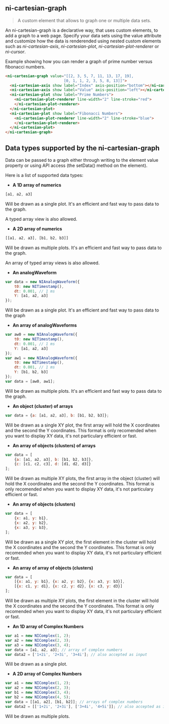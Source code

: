 ## ni-cartesian-graph

> A custom element that allows to graph one or multiple data sets.

An ni-cartesian-graph is a declarative way, that uses custom elements, to add a graph
to a web page. Specify your data sets using the value attribute and customize how
the data is renderended using nested custom elements such as *ni-cartesian-axis*,
*ni-cartesian-plot*, *ni-cartesian-plot-renderer* or *ni-cursor*.

Example showing how you can render a graph of prime number versus fibonacci numbers.
```html
<ni-cartesian-graph value="[[2, 3, 5, 7, 11, 13, 17, 19],
                          [0, 1, 1, 2, 3, 5, 8, 13]]">
  <ni-cartesian-axis show label="Index" axis-position="bottom"></ni-cartesian-axis>
  <ni-cartesian-axis show label="Value" axis-position="left"></ni-cartesian-axis>
  <ni-cartesian-plot show label="Prime Numbers">
    <ni-cartesian-plot-renderer line-width="2" line-stroke="red">
    </ni-cartesian-plot-renderer>
  </ni-cartesian-plot>
  <ni-cartesian-plot show label="Fibonacci Numbers">
    <ni-cartesian-plot-renderer line-width="2" line-stroke="blue">
    </ni-cartesian-plot-renderer>
  </ni-cartesian-plot>
</ni-cartesian-graph>
```


## Data types supported by the ni-cartesian-graph

Data can be passed to a graph either through writing to the element value
property or using API access (the setData() method on the element).

Here is a list of supported data types:


* **A 1D array of numerics**
```js
[a1, a2, a3]
```
Will be drawn as a single plot. It's an efficient and fast way to
pass data to the graph.

A typed array view is also allowed.


* **A 2D array of numerics**
```js
[[a1, a2, a3], [b1, b2, b3]]
```
Will be drawn as multiple plots. It's an efficient and fast way to
pass data to the graph.

An array of typed array views is also allowed.


* **An analogWaveform**
```js
var data = new NIAnalogWaveform({
    t0: new NITimestamp(),
    dt: 0.001, // 1 ms
    Y: [a1, a2, a3]
});
```
Will be drawn as a single plot. It's an
efficient and fast way to pass data to the graph


* **An array of analogWaveforms**
```js
var aw0 = new NIAnalogWaveform({
    t0: new NITimestamp(),
    dt: 0.001, // 1 ms
    Y: [a1, a2, a3]
});
var aw1 = new NIAnalogWaveform({
    t0: new NITimestamp(),
    dt: 0.001, // 1 ms
    Y: [b1, b2, b3]
});
var data = [aw0, aw1];
```
Will be drawn as multiple plots. It's an efficient and fast way to
pass data to the graph.


* **An object (cluster) of arrays**
```js
var data = {a: [a1, a2, a3], b: [b1, b2, b3]};
```
 Will be drawn as a single XY plot,
the first array will hold the X coordinates and the second the Y
coordinates. This format is only recomended when you want to display
XY data, it's not particulary efficient or fast.


* **An array of objects (clusters) of arrays**
```js
var data = [
    {a: [a1, a2, a3], b: [b1, b2, b3]},
    {c: [c1, c2, c3], d: [d1, d2, d3]}
];
```
Will be drawn as multiple XY plots, the first array in the object
(cluster) will hold the X coordinates and the second the Y coordinates.
This format is only recomended when you want to display XY data,
it's not particulary efficient or fast.


* **An array of objects (clusters)**
```js
var data = [
    {x: a1, y: b1},
    {x: a2, y: b2},
    {x: a3, y: b3},
];
```
Will be drawn as a single XY plot, the first element in the cluster
will hold the X coordinates and the second the Y coordinates. This
format is only recomended when you want to display XY data, it's not
particulary efficient or fast.


* **An array of array of objects (clusters)**
```js
var data = [
    [{x: a1, y: b1}, {x: a2, y: b2}, {x: a3, y: b3}],
    [{x: c1, y: d1}, {x: c2, y: d2}, {x: c3, y: d3}]
];
```
Will be drawn as multiple XY plots, the first element in the cluster
will hold the X coordinates and the second the Y coordinates. This
format is only recomended when you want to display XY data, it's not
particulary efficient or fast.


* **An 1D array of Complex Numbers**
```js
var a1 = new NIComplex(1, 2);
var a2 = new NIComplex(2, 3);
var a3 = new NIComplex(3, 4);
var data = [a1, a2, a3]; // array of complex numbers
var data2 = ['1+2i', '2+3i', '3+4i']; // also accepted as input
```
Will be drawn as a single plot.


* **A 2D array of Complex Numbers**
```js
var a1 = new NIComplex(1, 2);
var a2 = new NIComplex(2, 3);
var b1 = new NIComplex(3, 4);
var b2 = new NIComplex(4, 5);
var data = [[a1, a2], [b1, b2]]; // arrays of complex numbers
var data2 = [['1+2i', '2+3i'], ['3+4i', '4+5i']]; // also accepted as input
```
Will be drawn as multiple plots.
